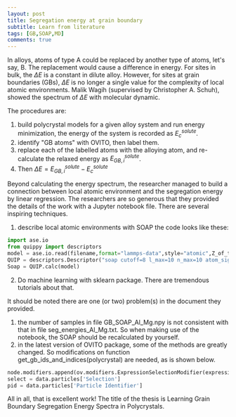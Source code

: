 ```yaml
---
layout: post
title: Segregation energy at grain boundary
subtitle: Learn from literature
tags: [GB,SOAP,MD]
comments: true
---
```


In alloys, atoms of type A could be replaced by another type of atoms, let's say, B. The replacement would cause a difference in energy. For sites in bulk, the $\Delta E$ is a constant in dilute alloy. However, for sites at grain boundaries (GBs), $\Delta E$ is no longer a single value for the complexity of local atomic environments. Malik Wagih (supervised by Christopher A. Schuh), showed the spectrum of $\Delta E$ with molecular dynamic.

The procedures are:
1. build polycrystal models for a given alloy system and run energy minimization, the energy of the system is recorded as $E_{c}^{solute}$.
2. identify "GB atoms" with OVITO, then label them.
3. replace each of the labelled atoms with the alloying atom, and re-calculate the relaxed energy as $E_{GB,i}^{solute}$.
4. Then $\Delta E = E_{GB,i}^{solute} - E_{c}^{solute}$

Beyond calculating the energy spectrum, the researcher managed to build a connection between local atomic environment and the segregation energy by linear  regression. The researchers are so generous that they provided the details of the work with a Jupyter notebook file. There are several inspiring techniques.

1. describe local atomic environments with SOAP
the code looks like these:
```python
import ase.io 
from quippy import descriptors
model = ase.io.read(filename,format="lammps-data",style="atomic",Z_of_type={1:13})
QUIP = descriptors.Descriptor("soap cutoff=8 l_max=10 n_max=10 atom_sigma=1.0 n_Z=1 Z={29}")
Soap = QUIP.calc(model)
```
2. Do machine learning with sklearn package. There are tremendous tutorials about that.

It should be noted there are one (or two) problem(s) in the document they provided.
1. the number of samples in file GB_SOAP_Al_Mg.npy is not consistent with that in file seg_energies_Al_Mg.txt. So when making use of the notebook, the SOAP should be recalculated by yourself.
2. in the latest version of OVITO package, some of the methods are greatly changed. So modifications on function get_gb_ids_and_indices(polycrystal) are needed, as is shown below.


```python
node.modifiers.append(ov.modifiers.ExpressionSelectionModifier(expression="StructureType == %i"%(t)))
select = data.particles['Selection']   
pid = data.particles['Particle Identifier']
```

All in all, that is excellent work! 
The title of the thesis is Learning Grain Boundary Segregation Energy Spectra in Polycrystals.

